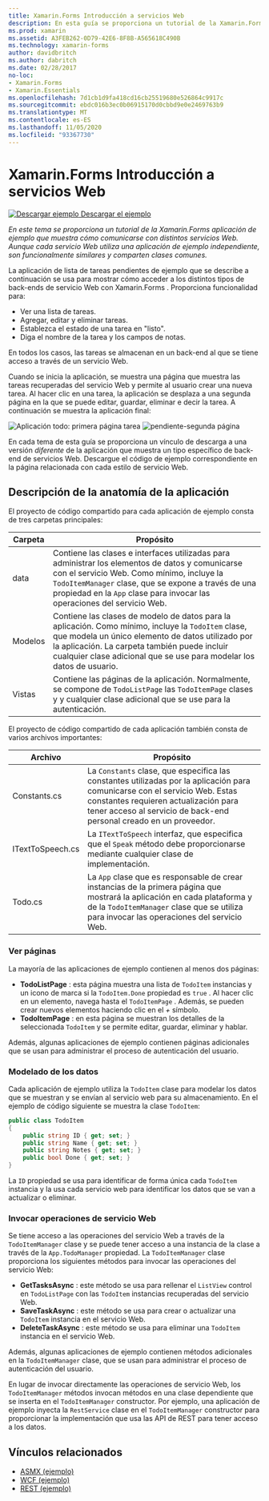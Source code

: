 ```yaml
---
title: Xamarin.Forms Introducción a servicios Web
description: En esta guía se proporciona un tutorial de la Xamarin.Forms aplicación de ejemplo que muestra cómo comunicarse con distintos servicios Web. Aunque cada servicio Web utiliza una aplicación de ejemplo independiente, son funcionalmente similares y comparten clases comunes.
ms.prod: xamarin
ms.assetid: A3FEB262-0D79-42E6-8F8B-A565618C490B
ms.technology: xamarin-forms
author: davidbritch
ms.author: dabritch
ms.date: 02/28/2017
no-loc:
- Xamarin.Forms
- Xamarin.Essentials
ms.openlocfilehash: 7d1cb1d9fa418cd16cb25519680e526864c9917c
ms.sourcegitcommit: ebdc016b3ec0b06915170d0cbbd9e0e2469763b9
ms.translationtype: MT
ms.contentlocale: es-ES
ms.lasthandoff: 11/05/2020
ms.locfileid: "93367730"
---
```

# <a name="no-locxamarinforms-web-services-introduction"></a>Xamarin.Forms Introducción a servicios Web

[![Descargar ejemplo](~/media/shared/download.png) Descargar el ejemplo](/samples/xamarin/xamarin-forms-samples/webservices-todorest)

_En este tema se proporciona un tutorial de la Xamarin.Forms aplicación de ejemplo que muestra cómo comunicarse con distintos servicios Web. Aunque cada servicio Web utiliza una aplicación de ejemplo independiente, son funcionalmente similares y comparten clases comunes._

La aplicación de lista de tareas pendientes de ejemplo que se describe a continuación se usa para mostrar cómo acceder a los distintos tipos de back-ends de servicio Web con Xamarin.Forms . Proporciona funcionalidad para:

- Ver una lista de tareas.
- Agregar, editar y eliminar tareas.
- Establezca el estado de una tarea en "listo".
- Diga el nombre de la tarea y los campos de notas.

En todos los casos, las tareas se almacenan en un back-end al que se tiene acceso a través de un servicio Web.

Cuando se inicia la aplicación, se muestra una página que muestra las tareas recuperadas del servicio Web y permite al usuario crear una nueva tarea. Al hacer clic en una tarea, la aplicación se desplaza a una segunda página en la que se puede editar, guardar, eliminar e decir la tarea. A continuación se muestra la aplicación final:

![Aplicación todo: primera página tarea ](introduction-images/app-example-1.png)
 ![ pendiente-segunda página](introduction-images/app-example-2.png)

En cada tema de esta guía se proporciona un vínculo de descarga a una versión *diferente* de la aplicación que muestra un tipo específico de back-end de servicios Web. Descargue el código de ejemplo correspondiente en la página relacionada con cada estilo de servicio Web.

## <a name="understand-the-application-anatomy"></a>Descripción de la anatomía de la aplicación

El proyecto de código compartido para cada aplicación de ejemplo consta de tres carpetas principales:

|Carpeta|Propósito|
|--- |--- |
|data|Contiene las clases e interfaces utilizadas para administrar los elementos de datos y comunicarse con el servicio Web. Como mínimo, incluye la `TodoItemManager` clase, que se expone a través de una propiedad en la `App` clase para invocar las operaciones del servicio Web.|
|Modelos|Contiene las clases de modelo de datos para la aplicación. Como mínimo, incluye la `TodoItem` clase, que modela un único elemento de datos utilizado por la aplicación. La carpeta también puede incluir cualquier clase adicional que se use para modelar los datos de usuario.|
|Vistas|Contiene las páginas de la aplicación. Normalmente, se compone de `TodoListPage` las `TodoItemPage` clases y y cualquier clase adicional que se use para la autenticación.|

El proyecto de código compartido de cada aplicación también consta de varios archivos importantes:

|Archivo|Propósito|
|--- |--- |
|Constants.cs|La `Constants` clase, que especifica las constantes utilizadas por la aplicación para comunicarse con el servicio Web. Estas constantes requieren actualización para tener acceso al servicio de back-end personal creado en un proveedor.|
|ITextToSpeech.cs|La `ITextToSpeech` interfaz, que especifica que el `Speak` método debe proporcionarse mediante cualquier clase de implementación.|
|Todo.cs|La `App` clase que es responsable de crear instancias de la primera página que mostrará la aplicación en cada plataforma y de la `TodoItemManager` clase que se utiliza para invocar las operaciones del servicio Web.|

### <a name="view-pages"></a>Ver páginas

La mayoría de las aplicaciones de ejemplo contienen al menos dos páginas:

- **TodoListPage** : esta página muestra una lista de `TodoItem` instancias y un icono de marca si la `TodoItem.Done` propiedad es `true` . Al hacer clic en un elemento, navega hasta el `TodoItemPage` . Además, se pueden crear nuevos elementos haciendo clic en el *+* símbolo.
- **TodoItemPage** : en esta página se muestran los detalles de la seleccionada `TodoItem` y se permite editar, guardar, eliminar y hablar.

Además, algunas aplicaciones de ejemplo contienen páginas adicionales que se usan para administrar el proceso de autenticación del usuario.

### <a name="model-the-data"></a>Modelado de los datos

Cada aplicación de ejemplo utiliza la `TodoItem` clase para modelar los datos que se muestran y se envían al servicio web para su almacenamiento. En el ejemplo de código siguiente se muestra la clase `TodoItem`:

```csharp
public class TodoItem
{
    public string ID { get; set; }
    public string Name { get; set; }
    public string Notes { get; set; }
    public bool Done { get; set; }
}
```

La `ID` propiedad se usa para identificar de forma única cada `TodoItem` instancia y la usa cada servicio web para identificar los datos que se van a actualizar o eliminar.

### <a name="invoke-web-service-operations"></a>Invocar operaciones de servicio Web

Se tiene acceso a las operaciones del servicio Web a través de la `TodoItemManager` clase y se puede tener acceso a una instancia de la clase a través de la `App.TodoManager` propiedad. La `TodoItemManager` clase proporciona los siguientes métodos para invocar las operaciones del servicio Web:

- **GetTasksAsync** : este método se usa para rellenar el `ListView` control en `TodoListPage` con las `TodoItem` instancias recuperadas del servicio Web.
- **SaveTaskAsync** : este método se usa para crear o actualizar una `TodoItem` instancia en el servicio Web.
- **DeleteTaskAsync** : este método se usa para eliminar una `TodoItem` instancia en el servicio Web.

Además, algunas aplicaciones de ejemplo contienen métodos adicionales en la `TodoItemManager` clase, que se usan para administrar el proceso de autenticación del usuario.

En lugar de invocar directamente las operaciones de servicio Web, los `TodoItemManager` métodos invocan métodos en una clase dependiente que se inserta en el `TodoItemManager` constructor. Por ejemplo, una aplicación de ejemplo inyecta la `RestService` clase en el `TodoItemManager` constructor para proporcionar la implementación que usa las API de REST para tener acceso a los datos.

## <a name="related-links"></a>Vínculos relacionados

- [ASMX (ejemplo)](/samples/xamarin/xamarin-forms-samples/webservices-todoasmx)
- [WCF (ejemplo)](/samples/xamarin/xamarin-forms-samples/webservices-todowcf)
- [REST (ejemplo)](/samples/xamarin/xamarin-forms-samples/webservices-todorest)